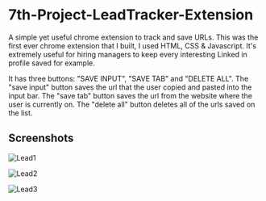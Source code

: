 # 7th-Project-LeadTracker-Extension
A simple yet useful chrome extension to track and save URLs.
This was the first ever chrome extension that I built, I used HTML, CSS & Javascript.
It's extremely useful for hiring managers to keep every interesting Linked in profile saved for example.

It has three buttons: "SAVE INPUT", "SAVE TAB" and "DELETE ALL".
The "save input" button saves the url that the user copied and pasted into the input bar.
The "save tab" button saves the url from the website where the user is currently on.
The "delete all" button deletes all of the urls saved on the list.

## Screenshots

![Lead1](https://user-images.githubusercontent.com/94570140/152684263-c20bfd07-1f85-4934-8d7c-c51754096d6a.png)


![Lead2](https://user-images.githubusercontent.com/94570140/152684267-a562bccb-8db3-4ed6-94aa-c1b1ea560f0e.png)


![Lead3](https://user-images.githubusercontent.com/94570140/152684296-15f7b377-29f6-4bfd-b1ca-329f99ad3779.png)
